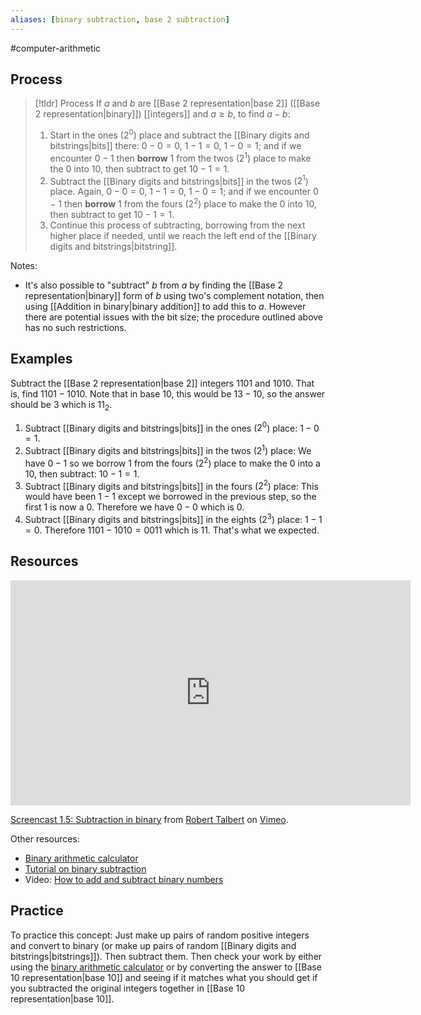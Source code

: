 ```yaml
---
aliases: [binary subtraction, base 2 subtraction]
--- 
```


#computer-arithmetic 

## Process 

> [!tldr] Process
> If $a$ and $b$ are [[Base 2 representation|base 2]] ([[Base 2 representation|binary]]) [[integers]] and $a \geq b$, to find $a-b$:
> 1. Start in the ones ($2^0$) place and subtract the [[Binary digits and bitstrings|bits]] there: $0 - 0 = 0$, $1-1 = 0$, $1-0 = 1$; and if we encounter $0-1$ then **borrow** $1$ from the twos ($2^1$) place to make the $0$ into $10$, then subtract to get $10 - 1 = 1$. 
> 2. Subtract the [[Binary digits and bitstrings|bits]] in the twos ($2^1$) place. Again, $0 - 0 = 0$, $1-1 = 0$, $1-0 = 1$; and if we encounter $0-1$ then **borrow** $1$ from the fours ($2^2$) place to make the $0$ into $10$, then subtract to get $10 - 1 = 1$. 
> 3. Continue this process of subtracting, borrowing from the next higher place if needed, until we reach the left end of the [[Binary digits and bitstrings|bitstring]]. 

Notes: 
- It's also possible to "subtract" $b$ from $a$ by finding the [[Base 2 representation|binary]] form of $b$ using two's complement notation, then using [[Addition in binary|binary addition]] to add this to $a$. However there are potential issues with the bit size; the procedure outlined above has no such restrictions. 

## Examples 

Subtract the [[Base 2 representation|base 2]] integers $1101$ and $1010$. That is, find $1101 - 1010$. Note that in base 10, this would be $13 - 10$, so the answer should be $3$ which is $11_2$. 
1. Subtract [[Binary digits and bitstrings|bits]] in the ones ($2^0$) place: $1-0 = 1$. 
2. Subtract [[Binary digits and bitstrings|bits]] in the twos ($2^1$) place: We have $0-1$ so we borrow $1$ from the fours ($2^2$) place to make the $0$ into a $10$, then subtract: $10 - 1 = 1$. 
3. Subtract [[Binary digits and bitstrings|bits]] in the fours ($2^2$) place: This would have been $1-1$ except we borrowed in the previous step, so the first $1$ is now a $0$. Therefore we have $0-0$ which is $0$. 
4. Subtract [[Binary digits and bitstrings|bits]] in the eights ($2^3$) place: $1-1 = 0$. 
Therefore $1101 - 1010 = 0011$ which is $11$. That's what we expected. 

## Resources 

<iframe src="https://player.vimeo.com/video/579560863?h=6eb2a3d0de" width="640" height="360" frameborder="0" allow="autoplay; fullscreen; picture-in-picture" allowfullscreen></iframe>
<p><a href="https://vimeo.com/579560863">Screencast 1.5: Subtraction in binary</a> from <a href="https://vimeo.com/user132700952">Robert Talbert</a> on <a href="https://vimeo.com">Vimeo</a>.</p>

Other resources: 
- [Binary arithmetic calculator](https://www.calculator.net/binary-calculator.html)
- [Tutorial on binary subtraction](https://byjus.com/maths/binary-subtraction/)
- Video: [How to add and subtract binary numbers](https://www.youtube.com/watch?v=C5EkxfNEMjE)

## Practice 

To practice this concept: Just make up pairs of random positive integers and convert to binary (or make up pairs of random [[Binary digits and bitstrings|bitstrings]]). Then subtract them. Then check your work by either using the [binary arithmetic calculator](https://www.calculator.net/binary-calculator.html) or by converting the answer to [[Base 10 representation|base 10]] and seeing if it matches what you should get if you subtracted the original integers together in [[Base 10 representation|base 10]]. 
